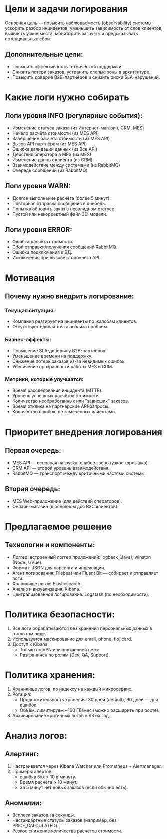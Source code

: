 # Цели и задачи логирования
Основная цель — повысить наблюдаемость (observability) системы: ускорить разбор инцидентов, уменьшить зависимость от слов клиентов, выявлять узкие места, мониторить загрузку и предсказывать потенциальные сбои.
## Дополнительные цели:
   - Повысить эффективность технической поддержки.
   - Снизить потери заказов, устранить слепые зоны в архитектуре.
   - Повысить доверие B2B-партнёров и снизить риски SLA-нарушений.


# Какие логи нужно собирать
## Логи уровня INFO (регулярные события):
   - Изменение статуса заказа (из Интернет-магазин, CRM, MES)
   - Начало расчёта стоимости (из MES API)
   - Завершение расчёта стоимости (из MES API)
   - Вызов API партнёром (из MES API)
   - Ошибка валидации данных (из Все API)
   - Действия оператора в MES (из MES)
   - Изменение данных клиента (из CRM)
   - Взаимодействие между системами (из RabbitMQ)
   - Очередь сообщений (из RabbitMQ)
## Логи уровня WARN:
   - Долгое выполнение расчёта (более 5 минут).
   - Повторная отправка сообщения в очередь.
   - Попытка обновить заказ в невалидном статусе.
   - Пустой или некорректный файл 3D-модели.
## Логи уровня ERROR:
   - Ошибка расчёта стоимости.
   - Сбой отправки/получения сообщений RabbitMQ.
   - Ошибка подключения к БД.
   - Исключения при вызове стороннего API.


# Мотивация
## Почему нужно внедрить логирование:
### Текущая ситуация:
   - Компания реагирует на инциденты по жалобам клиентов.
   - Отсутствует единая точка анализа проблем.
### Бизнес-эффекты:
   - Повышение SLA-доверия у B2B-партнёров.
   - Уменьшение времени на поддержку.
   - Снижение потерь заказов из-за невидимых ошибок.
   - Увеличение прозрачности работы MES и CRM.
### Метрики, которые улучшатся:
   - Время расследования инцидента (MTTR).
   - Уровень успешных расчётов стоимости.
   - Количество необработанных или "зависших" заказов.
   - Время отклика на партнёрские API-запросы.
   - Количество ошибок, не замеченных клиентами.


# Приоритет внедрения логирования
## Первая очередь:
   - MES API — основная нагрузка, слабое звено (узкое горлышко).
   - CRM API — второй уровень взаимодействия.
   - RabbitMQ — транспорт между критичными частями системы.
## Вторая очередь:
   - MES Web-приложение (для действий операторов).
   - Онлайн-магазин (в основном для B2C клиентов).


# Предлагаемое решение
## Технологии и компоненты:
   - Логгер: встроенный логгер приложений: logback (Java), winston (Node.js/Vue).
   - Формат: JSON для парсинга и индексации.
   - Агент логирования: Filebeat или Fluent Bit — собирает и отправляет логи.
   - Хранилище логов: Elasticsearch.
   - Анализ и визуализация: Kibana.
   - Централизованное логирование: Logstash (по необходимости).


# Политика безопасности:
   1. Все логи обрабатываются без хранения персональных данных в открытом виде.
   2. Используется маскирование для email, phone, fio, card.
   3. Доступ к Kibana:
      - Только по VPN или внутренней сети.
      - Разграничен по ролям (Dev, QA, Support).


# Политика хранения:
   1. Хранилище логов: по индексу на каждый микросервис.
   2. Ротация:
      - Продолжительность хранения: 30 дней (default), 90 дней — для ошибок.
      - Объём: лимитируем ~100 ГБ/мес (можно расширить при росте). 
   3. Архивирование критичных логов в S3 на год.


# Анализ логов:
## Алертинг:
   1. Настраивается через Kibana Watcher или Prometheus + Alertmanager.
   2. Примеры алертов:
      - ошибка 5xx > 10 в минуту. 
      - Время расчёта > 10 минут. 
      - За 5 минут нет новых заказов (если обычно есть).
## Аномалии:
   - Всплеск заказов за секунды.
   - Нестандартные статусы заказов (например, без PRICE_CALCULATED).
   - Резкое снижение количества расчётов стоимости.